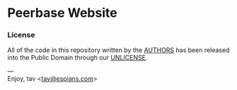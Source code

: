 # Peerbase Website

### License

All of the code in this repository written by the [AUTHORS] has been released  
into the Public Domain through our [UNLICENSE].

—  
Enjoy, tav &lt;tav@espians.com&gt;

[authors]: https://github.com/espians/peerbase-website/blob/master/AUTHORS.eon
[unlicense]: https://github.com/espians/peerbase-website/blob/master/UNLICENSE.md
